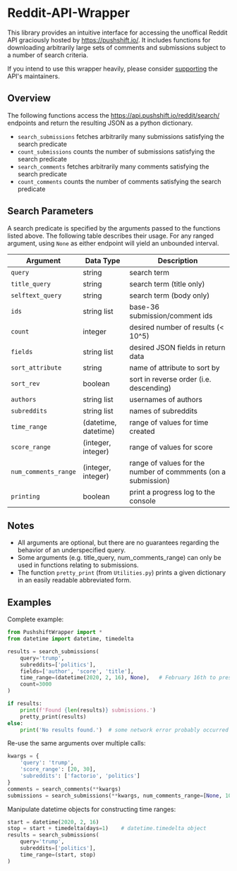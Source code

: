 # Reddit-API-Wrapper
This library provides an intuitive interface for accessing the unoffical Reddit API graciously hosted by https://pushshift.io/. It includes functions for downloading arbitrarily large sets of comments and submissions subject to a number of search criteria.

If you intend to use this wrapper heavily, please consider [supporting](https://pushshift.io/donations/) the API's maintainers.

## Overview
The following functions access the https://api.pushshift.io/reddit/search/ endpoints and return the resulting JSON as a python dictionary.
- `search_submissions` fetches arbitrarily many submissions satisfying the search predicate
- `count_submissions` counts the number of submissions satisfying the search predicate
- `search_comments` fetches arbitrarily many comments satisfying the search predicate
- `count_comments` counts the number of comments satisfying the search predicate

## Search Parameters
A search predicate is specified by the arguments passed to the functions listed above. The following table describes their usage. For any ranged argument, using `None` as either endpoint will yield an unbounded interval.

| Argument | Data Type | Description |
| --- | --- | --- |
| `query` | string | search term |
| `title_query` | string | search term (title only) |
| `selftext_query` | string | search term (body only) |
| `ids` | string list | base-36 submission/comment ids |
| `count` | integer | desired number of results (< 10^5) |
| `fields` | string list | desired JSON fields in return data |
| `sort_attribute` | string | name of attribute to sort by |
| `sort_rev` | boolean | sort in reverse order (i.e. descending) |
| `authors` | string list | usernames of authors |
| `subreddits` | string list | names of subreddits |
| `time_range` | (datetime, datetime) | range of values for time created|
| `score_range` | (integer, integer) | range of values for score |
| `num_comments_range` | (integer, integer) | range of values for the number of commments (on a submission) |
| `printing` | boolean | print a progress log to the console |


## Notes
- All arguments are optional, but there are no guarantees regarding the behavior of an underspecified query.
- Some arguments (e.g. title_query, num_comments_range) can only be used in functions relating to submissions.
- The function `pretty_print` (from `Utilities.py`) prints a given dictionary in an easily readable abbreviated form.


## Examples
Complete example:
```python
from PushshiftWrapper import *
from datetime import datetime, timedelta

results = search_submissions(
    query='trump',
    subreddits=['politics'],
    fields=['author', 'score', 'title'],
    time_range=(datetime(2020, 2, 16), None),   # February 16th to present
    count=3000
)

if results:
    print(f'Found {len(results)} submissions.')
    pretty_print(results)
else:
    print('No results found.')  # some network error probably occurred
```

Re-use the same arguments over multiple calls:
```python
kwargs = {
    'query': 'trump',
    'score_range': [20, 30],
    'subreddits': ['factorio', 'politics']
}
comments = search_comments(**kwargs)
submissions = search_submissions(**kwargs, num_comments_range=[None, 100])
```

Manipulate datetime objects for constructing time ranges:
```python
start = datetime(2020, 2, 16)
stop = start + timedelta(days=1)    # datetime.timedelta object
results = search_submissions(
    query='trump',
    subreddits=['politics'],
    time_range=(start, stop)
)
```

